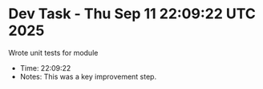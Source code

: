 # Dev Task - Thu Sep 11 22:09:22 UTC 2025
Wrote unit tests for module
- Time: 22:09:22
- Notes: This was a key improvement step.
